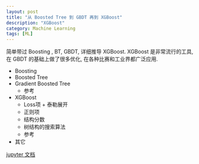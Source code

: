 ```yaml
---
layout: post
title: "从 Boosted Tree 到 GBDT 再到 XGBoost"
description: "XGBoost"
category: Machine Learning
tags: [ML]
---
```


简单带过 Boosting , BT, GBDT, 详细推导 XGBoost.
XGBoost 是非常流行的工具,在 GBDT 的基础上做了很多优化, 在各种比赛和工业界都广泛应用.

- Boosting
- Boosted Tree
- Gradient Boosted Tree
	- 参考
- XGBoost
	- Loss项 + 泰勒展开
	- 正则项
	- 结构分数
	- 树结构的搜索算法
	- 参考
- 其它

[jupyter 文档](http://nbviewer.jupyter.org/github/Ringares/Ringares.github.io/blob/master/JupyterNotes/从%20Boosted%20Tree%20到%20GBDT%20再到%20XGBoost.ipynb)



